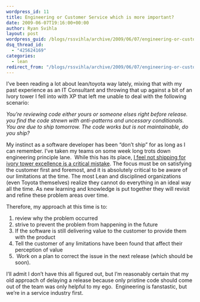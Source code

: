 ```yaml
---
wordpress_id: 11
title: Engineering or Customer Service which is more important?
date: 2009-06-07T19:16:00+00:00
author: Ryan Svihla
layout: post
wordpress_guid: /blogs/rssvihla/archive/2009/06/07/engineering-or-customer-service-which-is-more-important.aspx
dsq_thread_id:
  - "425624169"
categories:
  - lean
redirect_from: "/blogs/rssvihla/archive/2009/06/07/engineering-or-customer-service-which-is-more-important.aspx/"
---
```

I&#8217;ve been reading a lot about lean/toyota way lately, mixing that with my past experience as an IT Consultant and throwing that up against a bit of an Ivory tower I fell into with XP that left me unable to deal with the following scenario:

_You&#8217;re reviewing code either yours or someone elses right before release. you find the code strewn with anti-patterns and uncessary conditionals. You are due to ship tomorrow. The code works but is not maintainable, do you ship?_

My instinct as a software developer has been &#8220;don&#8217;t ship&#8221; for as long as I can remember. I&#8217;ve taken my teams on some week long trots down engineering principle lane.&nbsp; While this has its place, <span style="text-decoration: underline">I feel not shipping for ivory tower excellence is a critical mistake</span>. The focus must be on satisfying the customer first and foremost, and it is absolutely critical to be aware of our limitations at the time. The most Lean and disciplined organizations (even Toyota themselves) realize they cannot do everything in an ideal way all the time. As new learning and knowledge is put together they will revisit and refine these problem areas over time. 

Therefore, my approach at this time is to:

  1. review why the problem occurred 
  2. strive to prevent the problem from happening in the future 
  3. If the software is still delivering value to the customer to provide them with the product
  4. Tell the customer of any limitations have been found that affect their perception of value
  5. &nbsp;Work on a plan to correct the issue in the next release (which should be soon).&nbsp; 

I&#8217;ll admit I don&#8217;t have this all figured out, but I&#8217;m reasonably certain that my old approach of delaying a release because only pristine code should come out of the team was only helpful to my ego.&nbsp; Engineering is fanstastic, but we&#8217;re in a service industry first.